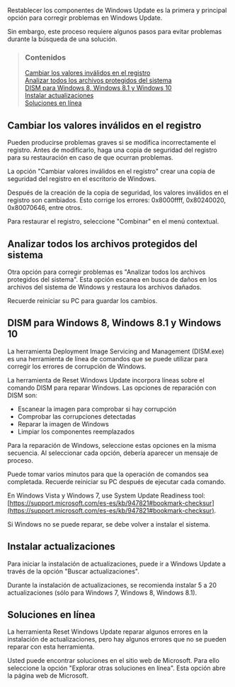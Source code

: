 Restablecer los componentes de Windows Update es la primera y principal opción para corregir problemas en Windows Update.

Sin embargo, este proceso requiere algunos pasos para evitar problemas durante la búsqueda de una solución.


> ### Contenidos
> 
> [Cambiar los valores inválidos en el registro](#cambiar-los-valores-inválidos-en-el-registro) <br />
> [Analizar todos los archivos protegidos del sistema](#analizar-todos-los-archivos-protegidos-del-sistema) <br />
> [DISM para Windows 8, Windows 8.1 y Windows 10](#dism-para-windows-8-windows-81-y-windows-10) <br />
> [Instalar actualizaciones](#instalar-actualizaciones) <br />
> [Soluciones en línea](#soluciones-en-línea)


## Cambiar los valores inválidos en el registro

Pueden producirse problemas graves si se modifica incorrectamente el registro. Antes de modificarlo, haga una copia de seguridad del registro para su restauración en caso de que ocurran problemas.

La opción "Cambiar valores inválidos en el registro" crear una copia de seguridad del registro en el escritorio de Windows.

Después de la creación de la copia de seguridad, los valores inválidos en el registro son cambiados. Esto corrige los errores: 0x8000ffff, 0x80240020, 0x80070646, entre otros.

Para restaurar el registro, seleccione "Combinar" en el menú contextual.


## Analizar todos los archivos protegidos del sistema

Otra opción para corregir problemas es "Analizar todos los archivos protegidos del sistema". Esta opción escanea en busca de daños en los archivos del sistema de Windows y restaura los archivos dañados.

Recuerde reiniciar su PC para guardar los cambios.


## DISM para Windows 8, Windows 8.1 y Windows 10

La herramienta Deployment Image Servicing and Management (DISM.exe) es una herramienta de línea de comandos que se puede utilizar para corregir los errores de corrupción de Windows.

La herramienta de Reset Windows Update incorpora líneas sobre el comando DISM para reparar Windows. Las opciones de reparación con DISM son:

  * Escanear la imagen para comprobar si hay corrupción
  * Comprobar las corrupciones detectadas
  * Reparar la imagen de Windows
  * Limpiar los componentes reemplazados

Para la reparación de Windows, seleccione estas opciones en la misma secuencia. Al seleccionar cada opción, debería aparecer un mensaje de proceso.

Puede tomar varios minutos para que la operación de comandos sea completada. Recuerde reiniciar su PC después de ejecutar cada comando.

En Windows Vista y Windows 7, use System Update Readiness tool: [https://support.microsoft.com/es-es/kb/947821#bookmark-checksur](https://support.microsoft.com/es-es/kb/947821#bookmark-checksur).

Si Windows no se puede reparar, se debe volver a instalar el sistema.


## Instalar actualizaciones

Para iniciar la instalación de actualizaciones, puede ir a Windows Update a través de la opción "Buscar actualizaciones".

Durante la instalación de actualizaciones, se recomienda instalar 5 a 20 actualizaciones (sólo para Windows 7, Windows 8, Windows 8.1).


## Soluciones en línea

La herramienta Reset Windows Update reparar algunos errores en la instalación de actualizaciones, pero hay algunos errores que no se pueden reparar con esta herramienta.

Usted puede encontrar soluciones en el sitio web de Microsoft. Para ello seleccione la opción "Explorar otras soluciones en línea". Esta opción abre la página web de Microsoft.
